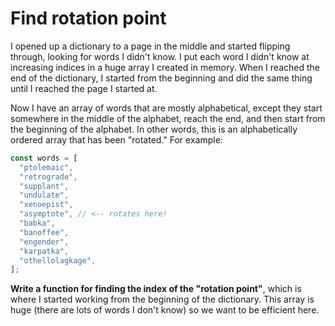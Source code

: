 # Find rotation point

I opened up a dictionary to a page in the middle and started flipping through, looking for words I didn't know. I put each word I didn't know at increasing indices in a huge array I created in memory. When I reached the end of the dictionary, I started from the beginning and did the same thing until I reached the page I started at.

Now I have an array of words that are mostly alphabetical, except they start somewhere in the middle of the alphabet, reach the end, and then start from the beginning of the alphabet. In other words, this is an alphabetically ordered array that has been "rotated." For example:

```javascript
const words = [
  "ptolemaic",
  "retrograde",
  "supplant",
  "undulate",
  "xenoepist",
  "asymptote", // <-- rotates here!
  "babka",
  "banoffee",
  "engender",
  "karpatka",
  "othellolagkage",
];
```

**Write a function for finding the index of the "rotation point"**, which is where I started working from the beginning of the dictionary. This array is huge (there are lots of words I don't know) so we want to be efficient here.
